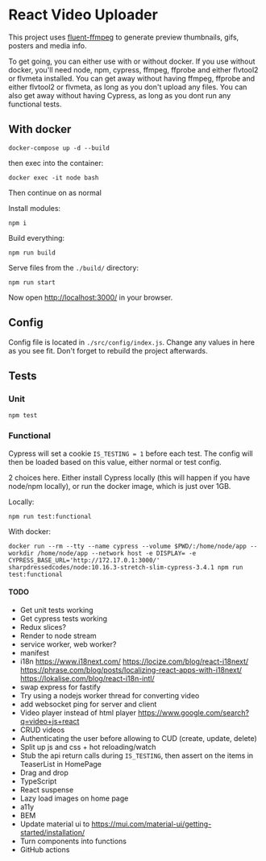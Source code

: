 # React Video Uploader

This project uses [fluent-ffmpeg](https://github.com/fluent-ffmpeg/node-fluent-ffmpeg) to generate preview thumbnails, gifs, posters and media info.

To get going, you can either use with or without docker.
If you use without docker, you'll need node, npm, cypress, ffmpeg, ffprobe and either flvtool2 or flvmeta installed.
You can get away without having ffmpeg, ffprobe and either flvtool2 or flvmeta, as long as you don't upload any files.
You can also get away without having Cypress, as long as you dont run any functional tests.

## With docker

```shell script
docker-compose up -d --build
```

then exec into the container:

```shell script
docker exec -it node bash
```

Then continue on as normal

Install modules:

```shell script
npm i
```

Build everything:

```shell script
npm run build
```

Serve files from the `./build/` directory:

```shell script
npm run start
```

Now open [http://localhost:3000/](http://localhost:3000/) in your browser.

## Config

Config file is located in `./src/config/index.js`. Change any values in here as you see fit. Don't forget to rebuild the project afterwards.

## Tests

### Unit

```shell script
npm test
```

### Functional

Cypress will set a cookie `IS_TESTING = 1` before each test. The config will then be loaded based on this value, either normal or test config.

2 choices here. Either install Cypress locally (this will happen if you have node/npm locally), or run the docker image, which is just over 1GB.

Locally:

```shell script
npm run test:functional
```

With docker:

```shell script
docker run --rm --tty --name cypress --volume $PWD/:/home/node/app --workdir /home/node/app --network host -e DISPLAY= -e CYPRESS_BASE_URL='http://172.17.0.1:3000/' sharpdressedcodes/node:10.16.3-stretch-slim-cypress-3.4.1 npm run test:functional
```

#### TODO

* Get unit tests working
* Get cypress tests working
* Redux slices?
* Render to node stream
* service worker, web worker?
* manifest
* i18n https://www.i18next.com/ https://locize.com/blog/react-i18next/ https://phrase.com/blog/posts/localizing-react-apps-with-i18next/ https://lokalise.com/blog/react-i18n-intl/
* swap express for fastify
* Try using a nodejs worker thread for converting video
* add websocket ping for server and client
* Video player instead of html player https://www.google.com/search?q=video+js+react
* CRUD videos
* Authenticating the user before allowing to CUD (create, update, delete)
* Split up js and css + hot reloading/watch
* Stub the api return calls during `IS_TESTING`, then assert on the items in TeaserList in HomePage
* Drag and drop
* TypeScript
* React suspense
* Lazy load images on home page
* a11y
* BEM
* Update material ui to https://mui.com/material-ui/getting-started/installation/
* Turn components into functions
* GitHub actions
